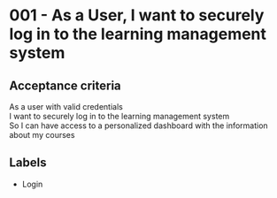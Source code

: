 # 001 - As a User, I want to securely log in to the learning management system

## Acceptance criteria

As a user with valid credentials \
I want to securely log in to the learning management system \
So I can have access to a personalized dashboard with the information about my courses

## Labels

- Login
